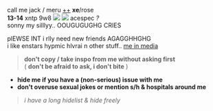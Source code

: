 call me jack / meru [++](https://en.pronouns.page/@gigolo) **xe**/rose  
**13-14** xntp 9w8 ![](https://mikejima.crd.co/assets/images/shadow/08e2be73_original.jpg?v=03449813) ![](https://autism.crd.co/assets/images/gallery04/8d7e9be6_original.jpg?v=aaa3f391) acespec _?_  
sonny my silllyy.. OOUGUGUGHG CRIES

plEWSE INT i rlly need new friends AGAGGHHGHG  
i like enstars hypmic hlvrai n other stuff.. [me in media](https://txti.es/lastwish)  

> **don't copy / take inspo from me without asking first**  
> ( **don't be afraid to ask, i don't bite** )

+ **hide me if you have a (non-serious) issue with me**
+ **don't overuse sexual jokes or mention s/h & hospitals around me**  
> *i have a long hidelist & hide freely*
